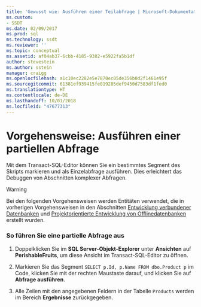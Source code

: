 ```yaml
---
title: 'Gewusst wie: Ausführen einer Teilabfrage | Microsoft-Dokumentation'
ms.custom:
- SSDT
ms.date: 02/09/2017
ms.prod: sql
ms.technology: ssdt
ms.reviewer: ''
ms.topic: conceptual
ms.assetid: af04ab37-6cbb-4185-9382-e5922fa5b1df
author: stevestein
ms.author: sstein
manager: craigg
ms.openlocfilehash: a1c10ec2282e5e7870ec05de356b0d2f1461e95f
ms.sourcegitcommit: 61381ef939415fe019285def9450d7583df1fed0
ms.translationtype: HT
ms.contentlocale: de-DE
ms.lasthandoff: 10/01/2018
ms.locfileid: "47677313"
---
```

# <a name="how-to-execute-a-partial-query"></a>Vorgehensweise: Ausführen einer partiellen Abfrage
Mit dem Transact\-SQL-Editor können Sie ein bestimmtes Segment des Skripts markieren und als Einzelabfrage ausführen. Dies erleichtert das Debuggen von Abschnitten komplexer Abfragen.  
  
> [!WARNING]  
> Bei den folgenden Vorgehensweisen werden Entitäten verwendet, die in vorherigen Vorgehensweisen in den Abschnitten [Entwicklung verbundener Datenbanken](../ssdt/connected-database-development.md) und [Projektorientierte Entwicklung von Offlinedatenbanken](../ssdt/project-oriented-offline-database-development.md) erstellt wurden.  
  
### <a name="to-partially-execute-a-query"></a>So führen Sie eine partielle Abfrage aus  
  
1.  Doppelklicken Sie im **SQL Server-Objekt-Explorer** unter **Ansichten** auf **PerishableFruits**, um diese Ansicht im Transact\-SQL-Editor zu öffnen.  
  
2.  Markieren Sie das Segment `SELECT p.Id, p.Name FROM dbo.Product p` im Code, klicken Sie mit der rechten Maustaste darauf, und klicken Sie auf **Abfrage ausführen**.  
  
3.  Alle Zeilen mit den angegebenen Feldern in der Tabelle `Products` werden im Bereich **Ergebnisse** zurückgegeben.  
  
